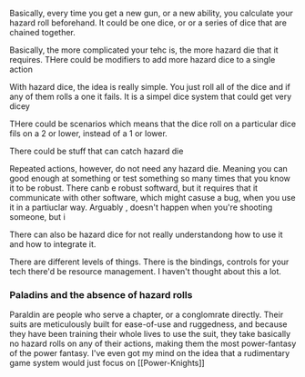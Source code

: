 Basically, every time you get a new gun, or a new ability, you calculate your hazard roll beforehand. It could be one dice, or or a series of dice that are chained together. 

Basically, the more complicated your tehc is, the more hazard die that it requires. THere could be modifiers to add more hazard dice to a single action 

With hazard dice, the idea is really simple. You just roll all of the dice and if any of them rolls a one it fails.  It is a simpel dice system that could get very dicey 

THere could be scenarios which means that the dice roll on a particular dice fils on a 2 or lower, instead of a 1 or lower. 

There could be stuff that can catch hazard die 


Repeated actions, however, do not need any hazard die. Meaning you can good enough at something or test something so many times that you know it to be robust. There canb e robust softward, but it requires that it communicate with other software, which might casuse a bug, when you use it in a partiuclar way. Arguably , doesn't happen when you're shooting someone, but i



There can also be hazard dice for not really understandong how to use it and how to integrate it. 




There are different levels of things. There is the bindings, controls for your tech there'd be resource management.   I haven't thought about this a lot. 


### Paladins and the absence of hazard rolls 
Paraldin are people who serve a chapter, or a conglomrate directly. Their suits are meticulously built for ease-of-use and ruggedness, and because they have been training their whole lives to use the suit, they take basically no hazard rolls on any of their actions, making them the most power-fantasy of the power fantasy. I've even got my mind on the idea that a rudimentary game system would just focus on [[Power-Knights]]